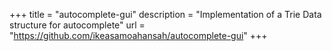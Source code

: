 +++
title = "autocomplete-gui"
description = "Implementation of a Trie Data structure for autocomplete"
url = "https://github.com/ikeasamoahansah/autocomplete-gui"
+++